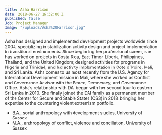 ```yaml
---
title: Asha Harrison
date: 2018-06-27 16:32:00 Z
published: false
Job: Project Manager
Image: "/uploads/Asha%20Harrison.jpg"
---
```


Asha has designed and implemented development projects worldwide since 2004, specializing in stabilization activity design and project implementation in transitional environments. Since beginning her professional career, she has worked on projects in Costa Rica, East Timor, Liberia, Philippines, Thailand, and the United Kingdom; designed activities for programs in Nigeria and Trinidad; and led activity implementation in Cote d’Ivoire, Mali, and Sri Lanka. Asha comes to us most recently from the U.S. Agency for International Development mission in Mali, where she worked as Conflict and Governance Advisor with the Peace, Democracy, and Governance Office. Asha’s relationship with DAI began with her second tour to eastern Sri Lanka in 2010. She finally joined the DAI family as a permanent member of the Center for Secure and Stable States (CS3) in 2018, bringing her expertise to the countering violent extremism portfolio.

<!--more-->

* B.A., social anthropology with development studies, University of Sussex
* M.A., anthropology of conflict, violence and conciliation, University of Sussex